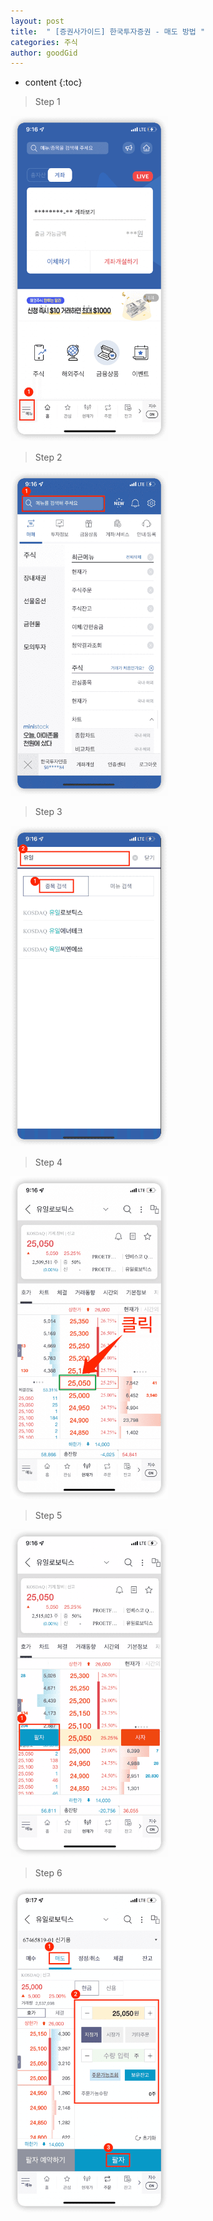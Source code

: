 ```yaml
---
layout: post
title:  " [증권사가이드] 한국투자증권 - 매도 방법 "
categories: 주식
author: goodGid
---
```

* content
{:toc}



> Step 1

<img src="/assets/img/stock/Stock-Guide-Hantoo-Sell_1.png" alt="" style="max-width: 50%;">

> Step 2

<img src="/assets/img/stock/Stock-Guide-Hantoo-Sell_2.png" alt="" style="max-width: 50%;">

> Step 3

<img src="/assets/img/stock/Stock-Guide-Hantoo-Sell_3.png" alt="" style="max-width: 50%;">

> Step 4

<img src="/assets/img/stock/Stock-Guide-Hantoo-Sell_4.png" alt="" style="max-width: 50%;">

> Step 5

<img src="/assets/img/stock/Stock-Guide-Hantoo-Sell_5.png" alt="" style="max-width: 50%;">

> Step 6

<img src="/assets/img/stock/Stock-Guide-Hantoo-Sell_6.png" alt="" style="max-width: 50%;">
